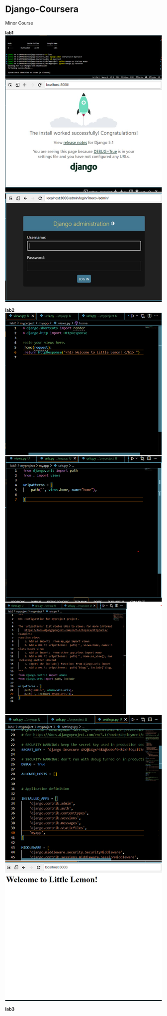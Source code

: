 # Django-Coursera
Minor Course

**lab1**
![lab1 cmd code](lab1/images/image.png)
![lab1 out1](lab1/images/image-1.png)
![lab1 out2](lab1/images/image-2.png)

**lab2**
![veiws](lab2/images/img1.png)
![app urls](lab2/images/img2.png)
![project urls](lab2/images/img3.png)
![settings](lab2/images/img4.png)
![lab out](lab2/images/img5.png)

**lab3**